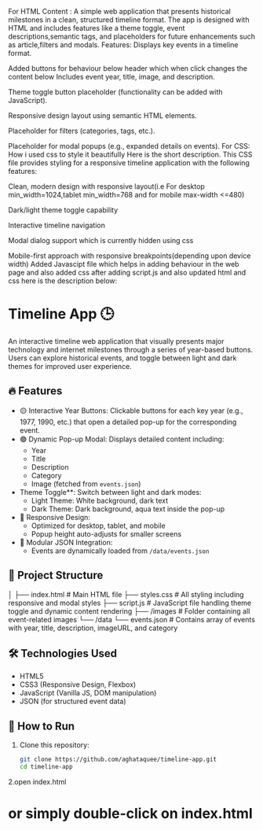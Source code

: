 For  HTML Content :
A simple web application that presents historical milestones in a clean, structured timeline format. The app is designed with HTML and includes features like a theme toggle, event descriptions,semantic tags, and placeholders for future enhancements such as article,filters and modals. Features: Displays key events in a timeline format.

Added buttons for  behaviour below header which when click changes the content below
Includes event year, title, image, and description.

Theme toggle button placeholder (functionality can be added with JavaScript).

Responsive design layout using semantic HTML elements.

Placeholder for filters (categories, tags, etc.).

Placeholder for modal popups (e.g., expanded details on events).
For CSS:
How i used css to style it beautifully Here is the short description.
This CSS file provides styling for a responsive timeline application with the following features:

Clean, modern design with responsive layout(i.e For desktop min_width=1024,tablet min_width=768 and for mobile max-width <=480)

Dark/light theme toggle capability

Interactive timeline navigation

Modal dialog support which is currently hidden using css

Mobile-first approach with responsive breakpoints(depending upon device width)
Added Javascipt file which helps in adding behaviour in the web page and also added css after adding script.js and also updated html and css here is the description below:
# Timeline App 🕒

An interactive timeline web application that visually presents major technology and internet milestones through a series of year-based buttons. Users can explore historical events, and toggle between light and dark themes for improved user experience.

## 🔥 Features

- 🟡 Interactive Year Buttons: Clickable buttons for each key year (e.g., 1977, 1990, etc.) that open a detailed pop-up for the corresponding event.
- 🟣 Dynamic Pop-up Modal: Displays detailed content including:
  - Year
  - Title
  - Description
  - Category
  - Image (fetched from `events.json`)
- Theme Toggle**: Switch between light and dark modes:
  - Light Theme: White background, dark text
  - Dark Theme: Dark background, aqua text inside the pop-up
- 🧠 Responsive Design:
  - Optimized for desktop, tablet, and mobile
  - Popup height auto-adjusts for smaller screens
- 🧩 Modular JSON Integration:
  - Events are dynamically loaded from `/data/events.json`

## 📁 Project Structure
│
├── index.html # Main HTML file
├── styles.css # All styling including responsive and modal styles
├── script.js # JavaScript file handling theme toggle and dynamic content rendering
├── /images # Folder containing all event-related images
└── /data
└── events.json # Contains array of events with year, title, description, imageURL, and category


## 🛠 Technologies Used

- HTML5
- CSS3 (Responsive Design, Flexbox)
- JavaScript (Vanilla JS, DOM manipulation)
- JSON (for structured event data)

## 🚀 How to Run

1. Clone this repository:
   ```bash
   git clone https://github.com/aghataquee/timeline-app.git
   cd timeline-app
2.open index.html
# or simply double-click on index.html



